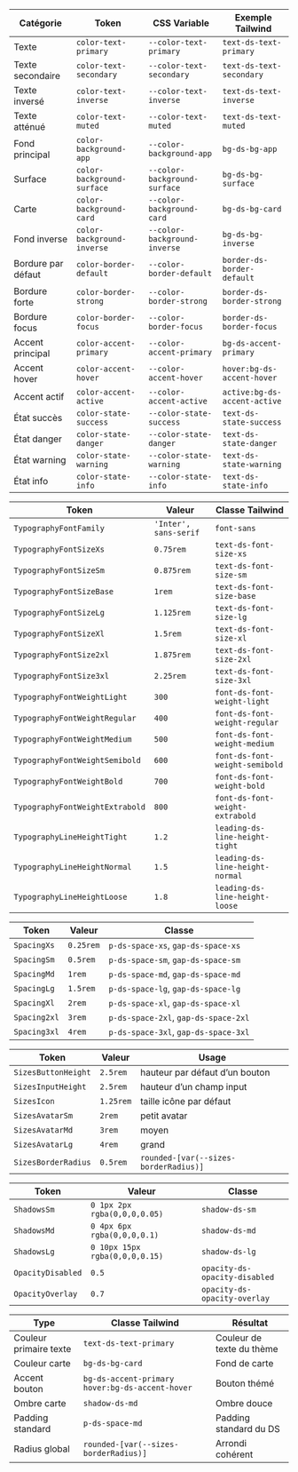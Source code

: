 | Catégorie          | Token                      | CSS Variable                 | Exemple Tailwind             |
|--------------------|----------------------------|------------------------------|------------------------------|
| Texte              | `color-text-primary`       | `--color-text-primary`       | `text-ds-text-primary`       |
| Texte secondaire   | `color-text-secondary`     | `--color-text-secondary`     | `text-ds-text-secondary`     |
| Texte inversé      | `color-text-inverse`       | `--color-text-inverse`       | `text-ds-text-inverse`       |
| Texte atténué      | `color-text-muted`         | `--color-text-muted`         | `text-ds-text-muted`         |
| Fond principal     | `color-background-app`     | `--color-background-app`     | `bg-ds-bg-app`               |
| Surface            | `color-background-surface` | `--color-background-surface` | `bg-ds-bg-surface`           |
| Carte              | `color-background-card`    | `--color-background-card`    | `bg-ds-bg-card`              |
| Fond inverse       | `color-background-inverse` | `--color-background-inverse` | `bg-ds-bg-inverse`           |
| Bordure par défaut | `color-border-default`     | `--color-border-default`     | `border-ds-border-default`   |
| Bordure forte      | `color-border-strong`      | `--color-border-strong`      | `border-ds-border-strong`    |
| Bordure focus      | `color-border-focus`       | `--color-border-focus`       | `border-ds-border-focus`     |
| Accent principal   | `color-accent-primary`     | `--color-accent-primary`     | `bg-ds-accent-primary`       |
| Accent hover       | `color-accent-hover`       | `--color-accent-hover`       | `hover:bg-ds-accent-hover`   |
| Accent actif       | `color-accent-active`      | `--color-accent-active`      | `active:bg-ds-accent-active` |
| État succès        | `color-state-success`      | `--color-state-success`      | `text-ds-state-success`      |
| État danger        | `color-state-danger`       | `--color-state-danger`       | `text-ds-state-danger`       |
| État warning       | `color-state-warning`      | `--color-state-warning`      | `text-ds-state-warning`      |
| État info          | `color-state-info`         | `--color-state-info`         | `text-ds-state-info`         |

| Token                           | Valeur                | Classe Tailwind                 |
|---------------------------------|-----------------------|---------------------------------|
| `TypographyFontFamily`          | `'Inter', sans-serif` | `font-sans`                     |
| `TypographyFontSizeXs`          | `0.75rem`             | `text-ds-font-size-xs`          |
| `TypographyFontSizeSm`          | `0.875rem`            | `text-ds-font-size-sm`          |
| `TypographyFontSizeBase`        | `1rem`                | `text-ds-font-size-base`        |
| `TypographyFontSizeLg`          | `1.125rem`            | `text-ds-font-size-lg`          |
| `TypographyFontSizeXl`          | `1.5rem`              | `text-ds-font-size-xl`          |
| `TypographyFontSize2xl`         | `1.875rem`            | `text-ds-font-size-2xl`         |
| `TypographyFontSize3xl`         | `2.25rem`             | `text-ds-font-size-3xl`         |
| `TypographyFontWeightLight`     | `300`                 | `font-ds-font-weight-light`     |
| `TypographyFontWeightRegular`   | `400`                 | `font-ds-font-weight-regular`   |
| `TypographyFontWeightMedium`    | `500`                 | `font-ds-font-weight-medium`    |
| `TypographyFontWeightSemibold`  | `600`                 | `font-ds-font-weight-semibold`  |
| `TypographyFontWeightBold`      | `700`                 | `font-ds-font-weight-bold`      |
| `TypographyFontWeightExtrabold` | `800`                 | `font-ds-font-weight-extrabold` |
| `TypographyLineHeightTight`     | `1.2`                 | `leading-ds-line-height-tight`  |
| `TypographyLineHeightNormal`    | `1.5`                 | `leading-ds-line-height-normal` |
| `TypographyLineHeightLoose`     | `1.8`                 | `leading-ds-line-height-loose`  |

| Token        | Valeur    | Classe                               |
|--------------|-----------|--------------------------------------|
| `SpacingXs`  | `0.25rem` | `p-ds-space-xs`, `gap-ds-space-xs`   |
| `SpacingSm`  | `0.5rem`  | `p-ds-space-sm`, `gap-ds-space-sm`   |
| `SpacingMd`  | `1rem`    | `p-ds-space-md`, `gap-ds-space-md`   |
| `SpacingLg`  | `1.5rem`  | `p-ds-space-lg`, `gap-ds-space-lg`   |
| `SpacingXl`  | `2rem`    | `p-ds-space-xl`, `gap-ds-space-xl`   |
| `Spacing2xl` | `3rem`    | `p-ds-space-2xl`, `gap-ds-space-2xl` |
| `Spacing3xl` | `4rem`    | `p-ds-space-3xl`, `gap-ds-space-3xl` |

| Token               | Valeur    | Usage                                 |
|---------------------|-----------|---------------------------------------|
| `SizesButtonHeight` | `2.5rem`  | hauteur par défaut d’un bouton        |
| `SizesInputHeight`  | `2.5rem`  | hauteur d’un champ input              |
| `SizesIcon`         | `1.25rem` | taille icône par défaut               |
| `SizesAvatarSm`     | `2rem`    | petit avatar                          |
| `SizesAvatarMd`     | `3rem`    | moyen                                 |
| `SizesAvatarLg`     | `4rem`    | grand                                 |
| `SizesBorderRadius` | `0.5rem`  | `rounded-[var(--sizes-borderRadius)]` |

| Token             | Valeur                         | Classe                        |
|-------------------|--------------------------------|-------------------------------|
| `ShadowsSm`       | `0 1px 2px rgba(0,0,0,0.05)`   | `shadow-ds-sm`                |
| `ShadowsMd`       | `0 4px 6px rgba(0,0,0,0.1)`    | `shadow-ds-md`                |
| `ShadowsLg`       | `0 10px 15px rgba(0,0,0,0.15)` | `shadow-ds-lg`                |
| `OpacityDisabled` | `0.5`                          | `opacity-ds-opacity-disabled` |
| `OpacityOverlay`  | `0.7`                          | `opacity-ds-opacity-overlay`  |

| Type                   | Classe Tailwind                                 | Résultat                  |
|------------------------|-------------------------------------------------|---------------------------|
| Couleur primaire texte | `text-ds-text-primary`                          | Couleur de texte du thème |
| Couleur carte          | `bg-ds-bg-card`                                 | Fond de carte             |
| Accent bouton          | `bg-ds-accent-primary hover:bg-ds-accent-hover` | Bouton thémé              |
| Ombre carte            | `shadow-ds-md`                                  | Ombre douce               |
| Padding standard       | `p-ds-space-md`                                 | Padding standard du DS    |
| Radius global          | `rounded-[var(--sizes-borderRadius)]`           | Arrondi cohérent          |

